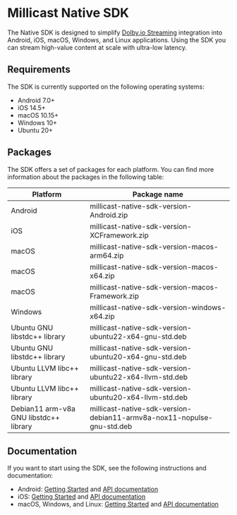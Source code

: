 # Millicast Native SDK

The Native SDK is designed to simplify [Dolby.io Streaming](https://docs.dolby.io/streaming-apis/docs/introduction-to-streaming-apis) integration into Android, iOS, macOS, Windows, and Linux applications. Using the SDK you can stream high-value content at scale with ultra-low latency.

## Requirements

The SDK is currently supported on the following operating systems:
- Android 7.0+
- iOS 14.5+
- macOS 10.15+
- Windows 10+
- Ubuntu 20+

## Packages

The SDK offers a set of packages for each platform. You can find more information about the packages in the following table:

| Platform                               | Package name                                                           | 
| -------------------------------------- | ---------------------------------------------------------------------- |
| Android                                | millicast-native-sdk-version-Android.zip                           | 
| iOS                                    | millicast-native-sdk-version-XCFramework.zip                           | 
| macOS                                  | millicast-native-sdk-version-macos-arm64.zip                           |
| macOS                                  | millicast-native-sdk-version-macos-x64.zip                             |
| macOS                                  | millicast-native-sdk-version-macos-Framework.zip                       |
| Windows                                | millicast-native-sdk-version-windows-x64.zip                           |
| Ubuntu GNU libstdc++ library           | millicast-native-sdk-version-ubuntu22-x64-gnu-std.deb                  |
| Ubuntu GNU libstdc++ library           | millicast-native-sdk-version-ubuntu20-x64-gnu-std.deb                  |
| Ubuntu LLVM libc++ library             | millicast-native-sdk-version-ubuntu22-x64-llvm-std.deb                 |
| Ubuntu LLVM libc++ library             | millicast-native-sdk-version-ubuntu20-x64-llvm-std.deb                 |
| Debian11 arm-v8a GNU libstdc++ library | millicast-native-sdk-version-debian11-armv8a-nox11-nopulse-gnu-std.deb |

## Documentation

If you want to start using the SDK, see the following instructions and documentation:

- Android: [Getting Started](https://docs.dolby.io/streaming-apis/docs/android) and [API documentation](https://millicast.github.io/doc/java/index.html)
- iOS: [Getting Started](https://docs.dolby.io/streaming-apis/docs/ios) and [API documentation](https://millicast.github.io/doc/objc/index.html)
- macOS, Windows, and Linux: [Getting Started](https://docs.dolby.io/streaming-apis/docs/desktop) and [API documentation](https://millicast.github.io/doc/cpp/index.html)
